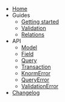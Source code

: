 - [Home](/)
- Guides
  - [Getting started](guides/getting-started.md)
  - [Validation](guides/validation.md)
  - [Relations](guides/relations.md)
- API
  - [Model](api/model.md)
  - [Field](api/field.md)
  - [Query](api/query.md)
  - [Transaction](api/transaction.md)
  - [KnormError](api/knorm-error.md)
  - [QueryError](api/query-error.md)
  - [ValidationError](api/validation-error.md)
- [Changelog](changelog.md)
